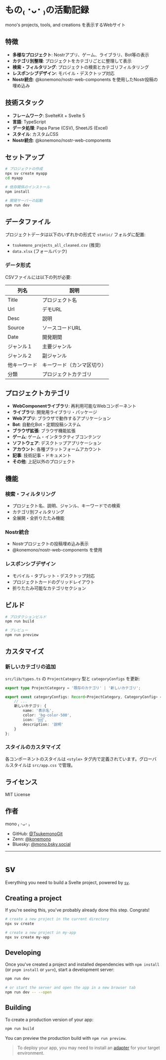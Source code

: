 # もの₍ ･ᴗ･ ₎の活動記録

mono's projects, tools, and creations を表示するWebサイト

## 特徴

- **多様なプロジェクト**: Nostrアプリ、ゲーム、ライブラリ、Bot等の表示
- **カテゴリ別整理**: プロジェクトをカテゴリごとに整理して表示
- **検索・フィルタリング**: プロジェクトの検索とカテゴリフィルタリング
- **レスポンシブデザイン**: モバイル・デスクトップ対応
- **Nostr統合**: @konemono/nostr-web-components を使用したNostr投稿の埋め込み

## 技術スタック

- **フレームワーク**: SvelteKit + Svelte 5
- **言語**: TypeScript
- **データ処理**: Papa Parse (CSV), SheetJS (Excel)
- **スタイル**: カスタムCSS
- **Nostr統合**: @konemono/nostr-web-components

## セットアップ

```bash
# プロジェクトの作成
npx sv create myapp
cd myapp

# 依存関係のインストール
npm install

# 開発サーバーの起動
npm run dev
```

## データファイル

プロジェクトデータは以下のいずれかの形式で `static/` フォルダに配置:

- `tsukemono_projects_all_cleaned.csv` (推奨)
- `data.xlsx` (フォールバック)

### データ形式

CSVファイルには以下の列が必要:

| 列名         | 説明                       |
| ------------ | -------------------------- |
| Title        | プロジェクト名             |
| Url          | デモURL                    |
| Desc         | 説明                       |
| Source       | ソースコードURL            |
| Date         | 開発期間                   |
| ジャンル１   | 主要ジャンル               |
| ジャンル２   | 副ジャンル                 |
| 他キーワード | キーワード（カンマ区切り） |
| 分類         | プロジェクトカテゴリ       |

## プロジェクトカテゴリ

- **WebComponentライブラリ**: 再利用可能なWebコンポーネント
- **ライブラリ**: 開発用ライブラリ・パッケージ
- **Webアプリ**: ブラウザで動作するアプリケーション
- **Bot**: 自動化Bot・定期投稿システム
- **ブラウザ拡張**: ブラウザ機能拡張
- **ゲーム**: ゲーム・インタラクティブコンテンツ
- **ソフトウェア**: デスクトップアプリケーション
- **アカウント**: 各種プラットフォームアカウント
- **記事**: 技術記事・ドキュメント
- **その他**: 上記以外のプロジェクト

## 機能

### 検索・フィルタリング

- プロジェクト名、説明、ジャンル、キーワードでの検索
- カテゴリ別フィルタリング
- 全展開・全折りたたみ機能

### Nostr統合

- Nostrプロジェクトの投稿埋め込み表示
- @konemono/nostr-web-components を使用

### レスポンシブデザイン

- モバイル・タブレット・デスクトップ対応
- プロジェクトカードのグリッドレイアウト
- 折りたたみ可能なカテゴリセクション

## ビルド

```bash
# プロダクションビルド
npm run build

# プレビュー
npm run preview
```

## カスタマイズ

### 新しいカテゴリの追加

`src/lib/types.ts` の `ProjectCategory` 型と `categoryConfigs` を更新:

```typescript
export type ProjectCategory = '既存のカテゴリ' | '新しいカテゴリ';

export const categoryConfigs: Record<ProjectCategory, CategoryConfig> = {
	// ...
	新しいカテゴリ: {
		name: '表示名',
		color: 'bg-color-500',
		icon: '🆕',
		description: '説明'
	}
};
```

### スタイルのカスタマイズ

各コンポーネントのスタイルは `<style>` タグ内で定義されています。グローバルスタイルは `src/app.css` で管理。

## ライセンス

MIT License

## 作者

mono ₍ ･ᴗ･ ₎

- GitHub: [@TsukemonoGit](https://github.com/TsukemonoGit)
- Zenn: [@konemono](https://zenn.dev/konemono)
- Bluesky: [@mono.bsky.social](https://bsky.app/profile/mono.bsky.social)

---

# sv

Everything you need to build a Svelte project, powered by [`sv`](https://github.com/sveltejs/cli).

## Creating a project

If you're seeing this, you've probably already done this step. Congrats!

```bash
# create a new project in the current directory
npx sv create

# create a new project in my-app
npx sv create my-app
```

## Developing

Once you've created a project and installed dependencies with `npm install` (or `pnpm install` or `yarn`), start a development server:

```bash
npm run dev

# or start the server and open the app in a new browser tab
npm run dev -- --open
```

## Building

To create a production version of your app:

```bash
npm run build
```

You can preview the production build with `npm run preview`.

> To deploy your app, you may need to install an [adapter](https://svelte.dev/docs/kit/adapters) for your target environment.
